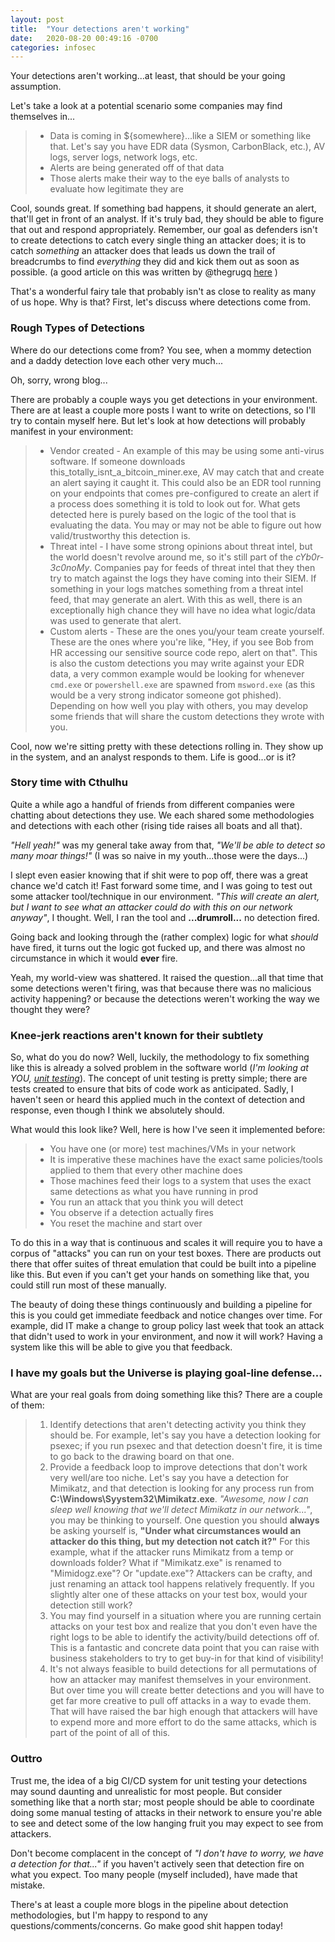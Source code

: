 ```yaml
---
layout: post
title:  "Your detections aren't working"
date:   2020-08-20 00:49:16 -0700
categories: infosec
---
```


Your detections aren't working...at least, that should be your going assumption.

Let's take a look at a potential scenario some companies may find themselves in...

>
>    * Data is coming in ${somewhere}...like a SIEM or something like that. Let's say you have EDR data (Sysmon, CarbonBlack, etc.), AV logs, server logs, network logs, etc.
>    * Alerts are being generated off of that data
>    * Those alerts make their way to the eye balls of analysts to evaluate how legitimate they are
>

Cool, sounds great. If something bad happens, it should generate an alert, that'll get in front of an analyst. If it's truly bad, they should be able to figure that out and respond appropriately. Remember, our goal as defenders isn't to create detections to catch every single thing an attacker does; it is to catch *something* an attacker does that leads us down the trail of breadcrumbs to find *everything* they did and kick them out as soon as possible. (a good article on this was written by @thegrugq [here](https://www.recordedfuture.com/cyber-operations-time/) )

That's a wonderful fairy tale that probably isn't as close to reality as many of us hope.  Why is that? First, let's discuss where detections come from.

### Rough Types of Detections

Where do our detections come from? You see, when a mommy detection and a daddy detection love each other very much...

Oh, sorry, wrong blog...

There are probably a couple ways you get detections in your environment. There are at least a couple more posts I want to write on detections, so I'll try to contain myself here. But let's look at how detections will probably manifest in your environment:

>
>    * Vendor created - An example of this may be using some anti-virus software. If someone downloads this_totally_isnt_a_bitcoin_miner.exe, AV may catch that and create an alert saying it caught it.  This could also be an EDR tool running on your endpoints that comes pre-configured to create an alert if a process does something it is told to look out for.   What gets detected here is purely based on the logic of the tool that is evaluating the data. You may or may not be able to figure out how valid/trustworthy this detection is.
>    * Threat intel - I have some strong opinions about threat intel, but the world doesn't revolve around me, so it's still part of the *cYb0r-3c0noMy*. Companies pay for feeds of threat intel that they then try to match against the logs they have coming into their SIEM. If something in your logs matches something from a threat intel feed, that may generate an alert. With this as well, there is an exceptionally high chance they will have no idea what logic/data was used to generate that alert.
>    * Custom alerts - These are the ones you/your team create yourself. These are the ones where you're like, "Hey, if you see Bob from HR accessing our sensitive source code repo, alert on that". This is also the custom detections you may write against your EDR data, a very common example would be looking for whenever `cmd.exe` or `powershell.exe` are spawned from `msword.exe` (as this would be a very strong indicator someone got phished). Depending on how well you play with others, you may develop some friends that will share the custom detections they wrote with you.
>

Cool, now we're sitting pretty with these detections rolling in. They show up in the system, and an analyst responds to them. Life is good...or is it?

### Story time with Cthulhu

Quite a while ago a handful of friends from different companies were chatting about detections they use. We each shared some methodologies and detections with each other (rising tide raises all boats and all that).

*"Hell yeah!"* was my general take away from that, *"We'll be able to detect so many moar things!"* (I was so naive in my youth...those were the days...)

 I slept even easier knowing that if shit were to pop off, there was a great chance we'd catch it! Fast forward some time, and I was going to test out some attacker tool/technique in our environment. *"This will create an alert, but I want to see what an attacker could do with this on our network anyway"*, I thought. Well, I ran the tool and **...drumroll...** no detection fired.

 Going back and looking through the (rather complex) logic for what *should* have fired, it turns out the logic got fucked up, and there was almost no circumstance in which it would **ever** fire.

 Yeah, my world-view was shattered. It raised the question...all that time that some detections weren't firing, was that because there was no malicious activity happening? or because the detections weren't working the way we thought they were?

### Knee-jerk reactions aren't known for their subtlety

So, what do you do now? Well, luckily, the methodology to fix something like this is already a solved problem in the software world (*I'm looking at YOU, [unit testing](https://en.wikipedia.org/wiki/Unit_testing)*). The concept of unit testing is pretty simple; there are tests created to ensure that bits of code work as anticipated. Sadly, I haven't seen or heard this applied much in the context of detection and response, even though I think we absolutely should.

What would this look like? Well, here is how I've seen it implemented before:

>
>    * You have one (or more) test machines/VMs in your network
>    * It is imperative these machines have the exact same policies/tools applied to them that every other machine does
>    * Those machines feed their logs to a system that uses the exact same detections as what you have running in prod
>    * You run an attack that you think you will detect
>    * You observe if a detection actually fires
>    * You reset the machine and start over
>

To do this in a way that is continuous and scales it will require you to have a corpus of "attacks" you can run on your test boxes. There are products out there that offer suites of threat emulation that could be built into a pipeline like this. But even if you can't get your hands on something like that, you could still run most of these manually.

The beauty of doing these things continuously and building a pipeline for this is you could get immediate feedback and notice changes over time. For example, did IT make a change to group policy last week that took an attack that didn't used to work in your environment, and now it will work?  Having a system like this will be able to give you that feedback.

### I have my goals but the Universe is playing goal-line defense...

What are your real goals from doing something like this? There are a couple of them:

>
>    1. Identify detections that aren't detecting activity you think they should be. For example, let's say you have a detection looking for psexec; if you run psexec and that detection doesn't fire, it is time to go back to the drawing board on that one.
>    2. Provide a feedback loop to improve detections that don't work very well/are too niche. Let's say you have a detection for Mimikatz, and that detection is looking for any process run from **C:\Windows\Syystem32\Mimikatz.exe**. *"Awesome, now I can sleep well knowing that we'll detect Mimikatz in our network..."*, you may be thinking to yourself.  One question you should **always** be asking yourself is, **"Under what circumstances would an attacker do this thing, but my detection not catch it?"** For this example, what if the attacker runs Mimikatz from a temp or downloads folder? What if "Mimikatz.exe" is renamed to "Mimidogz.exe"? Or "update.exe"? Attackers can be crafty, and just renaming an attack tool happens relatively frequently. If you slightly alter one of these attacks on your test box, would your detection still work?
>    3. You may find yourself in a situation where you are running certain attacks on your test box and realize that you don't even have the right logs to be able to identify the activity/build detections off of. This is a fantastic and concrete data point that you can raise with business stakeholders to try to get buy-in for that kind of visibility!
>    4. It's not always feasible to build detections for all permutations of how an attacker may manifest themselves in your environment. But over time you will create better detections and you will have to get far more creative to pull off attacks in a way to evade them. That will have raised the bar high enough that attackers will have to expend more and more effort to do the same attacks, which is part of the point of all of this.
>

### Outtro

Trust me, the idea of a big CI/CD system for unit testing your detections may sound daunting and unrealistic for most people. But consider something like that a north star; most people should be able to coordinate doing some manual testing of attacks in their network to ensure you're able to see and detect some of the low hanging fruit you may expect to see from attackers.

Don't become complacent in the concept of *"I don't have to worry, we have a detection for that..."* if you haven't actively seen that detection fire on what you expect. Too many people (myself included), have made that mistake.

There's at least a couple more blogs in the pipeline about detection methodologies, but I'm happy to respond to any questions/comments/concerns. Go make good shit happen today!
